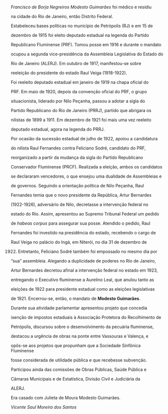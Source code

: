 

*Francisco de Borja Negreiros Modesto* *Guimarães* foi médico e residiu

na cidade do Rio de Janeiro, então Distrito Federal.



Estabeleceu bases políticas no município de Petrópolis (RJ) e em 15 de

dezembro de 1915 foi eleito deputado estadual na legenda do Partido

Republicano Fluminense (PRF). Tomou posse em 1916 e durante o mandato

ocupou a segunda vice-presidência da Assembleia Legislativa do Estado do

Rio de Janeiro (ALERJ). Em outubro de 1917, manifestou-se sobre

reeleição do presidente do estado Raul Veiga (1918-1922).



Foi reeleito deputado estadual em janeiro de 1919 na chapa oficial do

PRF. Em maio de 1920, depois da convenção oficial do PRF, o grupo

situacionista, liderado por Nilo Peçanha, passou a adotar a sigla do

Partido Republicano do Rio de Janeiro (PRRJ), partido que abrigara os

nilistas de 1899 a 1911. Em dezembro de 1921 foi mais uma vez reeleito

deputado estadual, agora na legenda do PRRJ.



Por ocasião da sucessão estadual de julho de 1922, apoiou a candidatura

do nilista Raul Fernandes contra Feliciano Sodré, candidato do PRF,

reorganizado a partir da mudança da sigla do Partido Republicano

Conservador Fluminense (PRCF). Realizada a eleição, ambos os candidatos

se declararam vencedores, o que ensejou uma dualidade de Assembleias e

de governos. Seguindo a orientação política de Nilo Peçanha, Raul

Fernandes temia que o novo presidente da República, Artur Bernardes

(1922-1926), adversário de Nilo, decretasse a intervenção federal no

estado do Rio. Assim, apresentou ao Supremo Tribunal Federal um pedido

de *habeas corpus* para assegurar sua posse. Atendido o pedido, Raul

Fernandes foi investido na presidência do estado, recebendo o cargo de

Raul Veiga no palácio do Ingá, em Niterói, no dia 31 de dezembro de

1922. Entretanto, Feliciano Sodré também foi empossado no mesmo dia por

“sua” assembleia. Alegando a duplicidade de poderes no Rio de Janeiro,

Artur Bernardes decretou afinal a intervenção federal no estado em 1923,

entregando o Executivo fluminense a Aurelino Leal, que anulou tanto as

eleições de 1922 para presidente estadual como as eleições legislativas

de 1921. Encerrou-se, então, o mandato de **Modesto Guimarães**.



Durante sua atividade parlamentar apresentou projeto que concedia

isenção de impostos estaduais à Associação Protetora do Recolhimento de

Petrópolis, discursou sobre o desenvolvimento da pecuária fluminense,

destacou a urgência de obras na ponte entre Vassouras e Valença, e

opôs-se aos projetos que propunham que a Sociedade Sinfônica Fluminense

fosse considerada de utilidade pública e que recebesse subvenção.

Participou ainda das comissões de Obras Públicas, Saúde Pública e

Câmaras Municipais e de Estatística, Divisão Civil e Judiciária da

ALERJ.



Era casado com Julieta de Moura Modesto Guimarães.



*Vicente Saul Moreira dos Santos*



